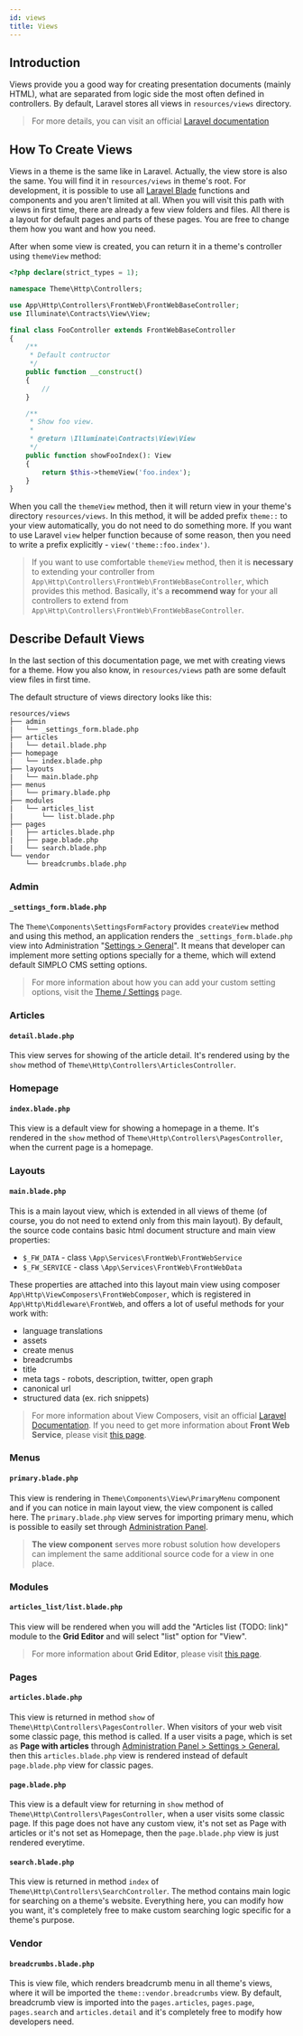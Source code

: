 ```yaml
---
id: views
title: Views
---
```


## Introduction

Views provide you a good way for creating presentation documents (mainly HTML), what are separated from logic side the most 
often defined in controllers. By default, Laravel stores all views in `resources/views` directory.

> For more details, you can visit an official [Laravel documentation](https://laravel.com/docs/5.8/views)

## How To Create Views

Views in a theme is the same like in Laravel. Actually, the view store is also the same. You will find it in `resources/views` in 
theme's root. For development, it is possible to use all [Laravel Blade](https://laravel.com/docs/5.8/blade) functions and components 
and you aren't limited at all. When you will visit this path with views in first time, there are already a few view folders and files. 
All there is a layout for default pages and parts of these pages. You are free to change them how you want and how you need.

After when some view is created, you can return it in a theme's controller using `themeView` method:
```php
<?php declare(strict_types = 1);

namespace Theme\Http\Controllers;

use App\Http\Controllers\FrontWeb\FrontWebBaseController;
use Illuminate\Contracts\View\View;

final class FooController extends FrontWebBaseController
{
    /**
     * Default contructor
     */
    public function __construct()
    {
        //
    }

    /**
     * Show foo view.
     *
     * @return \Illuminate\Contracts\View\View
     */
    public function showFooIndex(): View
    {
        return $this->themeView('foo.index');
    }
}
```
When you call the `themeView` method, then it will return view in your theme's directory `resources/views`. In this method, it will be added prefix 
`theme::` to your view automatically, you do not need to do something more. If you want to use Laravel `view` helper function because of 
some reason, then you need to write a prefix explicitly - `view('theme::foo.index')`. 

> If you want to use comfortable `themeView` method, then it is **necessary** to extending your controller from `App\Http\Controllers\FrontWeb\FrontWebBaseController`, 
which provides this method. Basically, it's a **recommend way** for your all controllers to extend from `App\Http\Controllers\FrontWeb\FrontWebBaseController`.

## Describe Default Views

In the last section of this documentation page, we met with creating views for a theme. How you also know, in `resources/views` path 
are some default view files in first time.

The default structure of views directory looks like this:
```text
resources/views
├── admin
|   └── _settings_form.blade.php
├── articles
|   └── detail.blade.php
├── homepage
|   └── index.blade.php
├── layouts
|   └── main.blade.php
├── menus
|   └── primary.blade.php
├── modules
|   └── articles_list
|       └── list.blade.php
├── pages
|   ├── articles.blade.php
|   ├── page.blade.php
|   └── search.blade.php
└── vendor
    └── breadcrumbs.blade.php
```

### Admin 

#### `_settings_form.blade.php`
The `Theme\Components\SettingsFormFactory` provides `createView` method and using this method, an application renders the `_settings_form.blade.php` view into Administration "[Settings > General](../getting-started/setting#general)". 
It means that developer can implement more setting options specially for a theme, which will extend default SIMPLO CMS setting options.

> For more information about how you can add your custom setting options, visit the [Theme / Settings](../theme/setting.md) page.

### Articles 

#### `detail.blade.php`
This view serves for showing of the article detail. It's rendered using by the `show` method of `Theme\Http\Controllers\ArticlesController`.

### Homepage 

#### `index.blade.php`
This view is a default view for showing a homepage in a theme. It's rendered in the `show` method of `Theme\Http\Controllers\PagesController`, when
the current page is a homepage.

### Layouts 

#### `main.blade.php`

This is a main layout view, which is extended in all views of theme (of course, you do not need to extend only from this main layout). 
By default, the source code contains basic html document structure and main view properties: 
- `$_FW_DATA` - class `\App\Services\FrontWeb\FrontWebService`
- `$_FW_SERVICE` - class `\App\Services\FrontWeb\FrontWebData`

These properties are attached into this layout main view using composer `App\Http\ViewComposers\FrontWebComposer`, which is registered in 
`App\Http\Middleware\FrontWeb`, and offers a lot of useful methods for your work with:
- language translations
- assets
- create menus
- breadcrumbs
- title
- meta tags - robots, description, twitter, open graph
- canonical url
- structured data (ex. rich snippets)

> For more information about View Composers, visit an official [Laravel Documentation](https://laravel.com/docs/5.8/views#view-composers).
> If you need to get more information about **Front Web Service**, please visit [this page](../services/front-web.md).

### Menus 

#### `primary.blade.php`
This view is rendering in `Theme\Components\View\PrimaryMenu` component and if you can notice in main layout view, the view component is called here.
The `primary.blade.php` view serves for importing primary menu, which is possible to easily set through [Administration Panel](../getting-started/setting.md).

> **The view component** serves more robust solution how developers can implement the same additional source code for a view in one place.

### Modules 

#### `articles_list/list.blade.php`
This view will be rendered when you will add the "Articles list (TODO: link)" module to the **Grid Editor** and will select "list" option for "View".

> For more information about **Grid Editor**, please visit [this page](../core/grid-editor.md).

### Pages 

#### `articles.blade.php`
This view is returned in method `show` of `Theme\Http\Controllers\PagesController`. When visitors of your web visit some classic page, this method is called.
If a user visits a page, which is set as **Page with articles** through [Administration Panel > Settings > General](../getting-started/setting.md#general), then this `articles.blade.php` 
view is rendered instead of default `page.blade.php` view for classic pages.

#### `page.blade.php`
This view is a default view for returning in `show` method of `Theme\Http\Controllers\PagesController`, when a user visits some classic page. If this page does not have any custom view,
it's not set as Page with articles or it's not set as Homepage, then the `page.blade.php` view is just rendered everytime.

#### `search.blade.php`
This view is returned in method `index` of `Theme\Http\Controllers\SearchController`. The method contains main logic for searching on a theme's website. Everything here, you can
modify how you want, it's completely free to make custom searching logic specific for a theme's purpose.

### Vendor 

#### `breadcrumbs.blade.php`
This is view file, which renders breadcrumb menu in all theme's views, where it will be imported the `theme::vendor.breadcrumbs` view. By default, 
breadcrumb view is imported into the `pages.articles`, `pages.page`, `pages.search` and `articles.detail` and it's completely free to modify how developers need.
